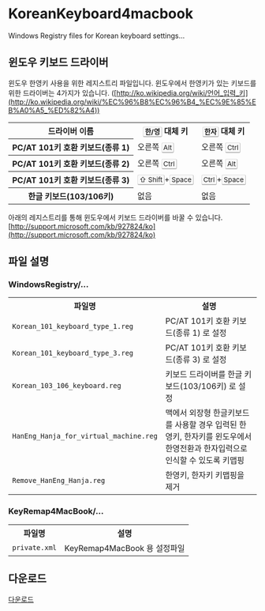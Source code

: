 KoreanKeyboard4macbook
======================

Windows Registry files for Korean keyboard settings...

## 윈도우 키보드 드라이버
윈도우 한영키 사용을 위한 레지스트리 파일입니다. 윈도우에서 한영키가 있는 키보드를 위한 드라이버는 4가지가 있습니다. ([http://ko.wikipedia.org/wiki/언어_입력_키](http://ko.wikipedia.org/wiki/%EC%96%B8%EC%96%B4_%EC%9E%85%EB%A0%A5_%ED%82%A4))

<table class="wikitable">
<tbody><tr>
<th>드라이버 이름</th>
<th><kbd class="keyboard-key" style="border: 1px solid; border-color: #ddd #bbb #bbb #ddd; border-bottom-width: 2px; -moz-border-radius: 3px; -webkit-border-radius: 3px; border-radius: 3px; background-color: #f9f9f9; padding: 1px 3px; font-family: inherit; font-size: 0.85em; white-space: nowrap;">한/영</kbd> 대체 키</th>
<th><kbd class="keyboard-key" style="border: 1px solid; border-color: #ddd #bbb #bbb #ddd; border-bottom-width: 2px; -moz-border-radius: 3px; -webkit-border-radius: 3px; border-radius: 3px; background-color: #f9f9f9; padding: 1px 3px; font-family: inherit; font-size: 0.85em; white-space: nowrap;">한자</kbd> 대체 키</th>
</tr>
<tr>
<th>PC/AT 101키 호환 키보드(종류 1)</th>
<td>오른쪽 <kbd class="keyboard-key" style="border: 1px solid; border-color: #ddd #bbb #bbb #ddd; border-bottom-width: 2px; -moz-border-radius: 3px; -webkit-border-radius: 3px; border-radius: 3px; background-color: #f9f9f9; padding: 1px 3px; font-family: inherit; font-size: 0.85em; white-space: nowrap;">Alt</kbd></td>
<td>오른쪽 <kbd class="keyboard-key" style="border: 1px solid; border-color: #ddd #bbb #bbb #ddd; border-bottom-width: 2px; -moz-border-radius: 3px; -webkit-border-radius: 3px; border-radius: 3px; background-color: #f9f9f9; padding: 1px 3px; font-family: inherit; font-size: 0.85em; white-space: nowrap;">Ctrl</kbd></td>
</tr>
<tr>
<th>PC/AT 101키 호환 키보드(종류 2)</th>
<td>오른쪽 <kbd class="keyboard-key" style="border: 1px solid; border-color: #ddd #bbb #bbb #ddd; border-bottom-width: 2px; -moz-border-radius: 3px; -webkit-border-radius: 3px; border-radius: 3px; background-color: #f9f9f9; padding: 1px 3px; font-family: inherit; font-size: 0.85em; white-space: nowrap;">Ctrl</kbd></td>
<td>오른쪽 <kbd class="keyboard-key" style="border: 1px solid; border-color: #ddd #bbb #bbb #ddd; border-bottom-width: 2px; -moz-border-radius: 3px; -webkit-border-radius: 3px; border-radius: 3px; background-color: #f9f9f9; padding: 1px 3px; font-family: inherit; font-size: 0.85em; white-space: nowrap;">Alt</kbd></td>
</tr>
<tr>
<th>PC/AT 101키 호환 키보드(종류 3)</th>
<td><kbd class="keyboard-key" style="border: 1px solid; border-color: #ddd #bbb #bbb #ddd; border-bottom-width: 2px; -moz-border-radius: 3px; -webkit-border-radius: 3px; border-radius: 3px; background-color: #f9f9f9; padding: 1px 3px; font-family: inherit; font-size: 0.85em; white-space: nowrap;"><span class="Unicode">⇧</span> Shift</kbd>+<kbd class="keyboard-key" style="border: 1px solid; border-color: #ddd #bbb #bbb #ddd; border-bottom-width: 2px; -moz-border-radius: 3px; -webkit-border-radius: 3px; border-radius: 3px; background-color: #f9f9f9; padding: 1px 3px; font-family: inherit; font-size: 0.85em; white-space: nowrap;">Space</kbd></td>
<td><kbd class="keyboard-key" style="border: 1px solid; border-color: #ddd #bbb #bbb #ddd; border-bottom-width: 2px; -moz-border-radius: 3px; -webkit-border-radius: 3px; border-radius: 3px; background-color: #f9f9f9; padding: 1px 3px; font-family: inherit; font-size: 0.85em; white-space: nowrap;">Ctrl</kbd>+<kbd class="keyboard-key" style="border: 1px solid; border-color: #ddd #bbb #bbb #ddd; border-bottom-width: 2px; -moz-border-radius: 3px; -webkit-border-radius: 3px; border-radius: 3px; background-color: #f9f9f9; padding: 1px 3px; font-family: inherit; font-size: 0.85em; white-space: nowrap;">Space</kbd></td>
</tr>
<tr>
<th>한글 키보드(103/106키)</th>
<td>없음</td>
<td>없음</td>
</tr>
</tbody></table>


 아래의 레지스트리를 통해 윈도우에서 키보드 드라이버를 바꿀 수 있습니다. [http://support.microsoft.com/kb/927824/ko](http://support.microsoft.com/kb/927824/ko)

## 파일 설명
### WindowsRegistry/...
<table>
	<tr>
		<th>파일명</th>
		<th>설명</th>
	</tr>
	<tr>
		<td><code>Korean_101_keyboard_type_1.reg</code></td>
		<td>PC/AT 101키 호환 키보드(종류 1) 로 설정</td>
	</tr>
	<tr>
		<td><code>Korean_101_keyboard_type_3.reg</code></td>
		<td>PC/AT 101키 호환 키보드(종류 3) 로 설정</td>
	</tr>
	<tr>
		<td><code>Korean_103_106_keyboard.reg</td>
		<td>키보드 드라이버를 한글 키보드(103/106키) 로 설정</td>
	</tr>
	<tr>
		<td><code>HanEng_Hanja_for_virtual_machine.reg</code></td>
		<td>맥에서 외장형 한글키보드를 사용할 경우 입력된 한영키, 한자키를 윈도우에서 한영전환과 한자입력으로 인식할 수 있도록 키맵핑</td>
	</tr>
	<tr>
		<td><code>Remove_HanEng_Hanja.reg</code></td>
		<td>한영키, 한자키 키맵핑을 제거</td>
	</tr>
</table>


### KeyRemap4MacBook/...
<table>
	<tr>
		<th>파일명</th>
		<th>설명</th>
	</tr>
	<tr>
		<td><code>private.xml</code></td>
		<td>KeyRemap4MacBook 용 설정파일</td>
	</tr>
</table>

## 다운로드
[다운로드](https://github.com/niceview/KoreanKeyboard4macbook/archive/master.zip)